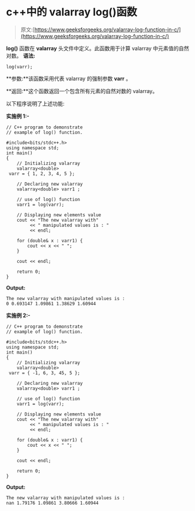 # c++中的 valarray log()函数

> 原文:[https://www.geeksforgeeks.org/valarray-log-function-in-c/](https://www.geeksforgeeks.org/valarray-log-function-in-c/)

**log()** 函数在 **valarray** 头文件中定义。此函数用于计算 valarray 中元素值的自然对数。
**语法:**

```
log(varr);

```

**参数:**该函数采用代表 valarray 的强制参数 **varr** 。

**返回:**这个函数返回一个包含所有元素的自然对数的 valarray。

以下程序说明了上述功能:

**实施例 1:-**

```
// C++ program to demonstrate
// example of log() function.

#include<bits/stdc++.h>
using namespace std; 
int main() 
{ 
    // Initializing valarray 
    valarray<double>
 varr = { 1, 2, 3, 4, 5 }; 

    // Declaring new valarray 
    valarray<double> varr1 ; 

    // use of log() function 
    varr1 = log(varr); 

    // Displaying new elements value
    cout << "The new valarray with"
         << " manipulated values is : "
         << endl;

    for (double& x : varr1) {
        cout << x << " ";
    }

    cout << endl;

    return 0;
} 
```

**Output:**

```
The new valarray with manipulated values is : 
0 0.693147 1.09861 1.38629 1.60944

```

**实施例 2:-**

```
// C++ program to demonstrate
// example of log() function.

#include<bits/stdc++.h>
using namespace std; 
int main() 
{ 
    // Initializing valarray 
    valarray<double>
 varr = { -1, 6, 3, 45, 5 }; 

    // Declaring new valarray 
    valarray<double> varr1 ; 

    // use of log() function 
    varr1 = log(varr); 

    // Displaying new elements value
    cout << "The new valarray with"
         << " manipulated values is : "
         << endl;

    for (double& x : varr1) {
        cout << x << " ";
    }

    cout << endl;

    return 0;
} 
```

**Output:**

```
The new valarray with manipulated values is : 
nan 1.79176 1.09861 3.80666 1.60944

```
